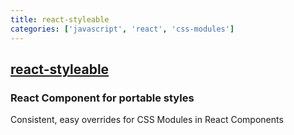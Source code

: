 ```yaml
---
title: react-styleable
categories: ['javascript', 'react', 'css-modules']
---
```

## [react-styleable](https://github.com/pluralsight/react-styleable)

### React Component for portable styles


Consistent, easy overrides for CSS Modules in React Components
